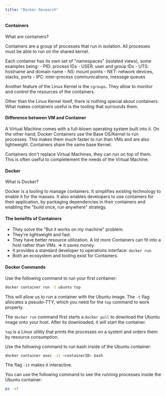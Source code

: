 ```yaml
---
title: "Docker Research"
---
```

#### Containers
What are containers?

Containers are a group of processes that run in isolation. All processes must be able to run on the shared kernel.

Each container has its own set of "namespaces" (isolated views), some examples being:
	- PID: process IDs
	- USER: user and group IDs
	- UTS: hostname and domain name
	- NS: mount points
	- NET: network devices, stacks, ports
	- IPC: inter-process communications, message queues

Another feature of the Linux Kernel is the `cgroups`. They allow to monitor and control the resources of the containers.

Other than the Linux Kernel itself, there is nothing special about containers. What makes containers useful is the tooling that surrounds them.

#### Difference between VM and Container
A Virtual Machine comes with a full-blown operating system built into it. On the other hand, Docker Containers use the Base OS/Kernel to run processes. This makes them much faster to run than VMs and are also lightweight. Containers share the same base Kernel.

Containers don't replace Virtual Machines, they can run on top of them. This is often useful to completement the needs of the Virtual Machine.

#### Docker
What is Docker?

Docker is a tooling to manage containers. It simplifies existing technology to enable it for the masses.
It also enables developers to use containers for their application, by packaging dependencies in their containers and enabling the "build once, run anywhere" strategy.

#### The benefits of Containers
- They solve the "But it works on my machine" problem.
- They're lightweight and fast.
- They have better resource utilization. A lot more Containers can fit into a host rather than VMs. => it saves money.
- It provides a standard developer to operations interface: `docker run`.
- Both an ecosystem and tooling exist for Containers.

#### Docker Commands
Use the following command to run your first container:

```bash
docker container run -t ubuntu top
```

This will allow us to run a container with the Ubuntu image. The `-t` flag allocates a pseudo-TTY, which you need for the `top` command to work properly.

The `docker run` command first starts a `docker pull` to download the Ubuntu image onto your host. After its downloaded, it will start the container.

`top` is a Linux utility that prints the processes on a system and orders them by resource consumption.

Use the following command to run bash inside of the Ubuntu container:

```bash
docker container exec -it <containerID> bash
```

The flag `-it` makes it interactive.

You can use the following command to see the running processes inside the Ubuntu container:

```bash
ps -ef
```

